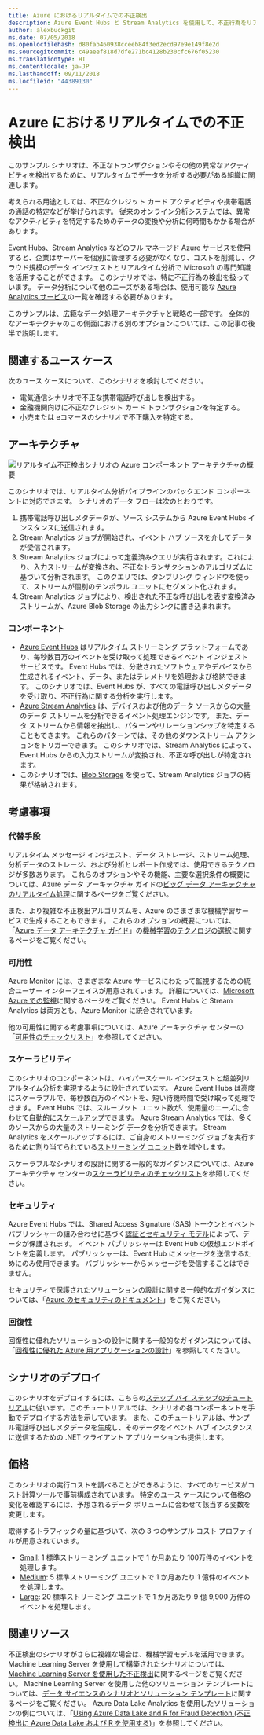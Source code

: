 ```yaml
---
title: Azure におけるリアルタイムでの不正検出
description: Azure Event Hubs と Stream Analytics を使用して、不正行為をリアルタイムで検出する実証済みのシナリオ。
author: alexbuckgit
ms.date: 07/05/2018
ms.openlocfilehash: d80fab460938cceeb84f3ed2ecd97e9e149f8e2d
ms.sourcegitcommit: c49aeef818d7dfe271bc4128b230cfc676f05230
ms.translationtype: HT
ms.contentlocale: ja-JP
ms.lasthandoff: 09/11/2018
ms.locfileid: "44389130"
---
```

# <a name="real-time-fraud-detection-on-azure"></a>Azure におけるリアルタイムでの不正検出

このサンプル シナリオは、不正なトランザクションやその他の異常なアクティビティを検出するために、リアルタイムでデータを分析する必要がある組織に関連します。

考えられる用途としては、不正なクレジット カード アクティビティや携帯電話の通話の特定などが挙げられます。 従来のオンライン分析システムでは、異常なアクティビティを特定するためのデータの変換や分析に何時間もかかる場合があります。

Event Hubs、Stream Analytics などのフル マネージド Azure サービスを使用すると、企業はサーバーを個別に管理する必要がなくなり、コストを削減し、クラウド規模のデータ インジェストとリアルタイム分析で Microsoft の専門知識を活用することができます。 このシナリオでは、特に不正行為の検出を扱っています。 データ分析について他のニーズがある場合は、使用可能な [Azure Analytics サービス][product-category]の一覧を確認する必要があります。

このサンプルは、広範なデータ処理アーキテクチャと戦略の一部です。 全体的なアーキテクチャのこの側面における別のオプションについては、この記事の後半で説明します。

## <a name="related-use-cases"></a>関連するユース ケース

次のユース ケースについて、このシナリオを検討してください。

* 電気通信シナリオで不正な携帯電話呼び出しを検出する。
* 金融機関向けに不正なクレジット カード トランザクションを特定する。
* 小売または eコマースのシナリオで不正購入を特定する。

## <a name="architecture"></a>アーキテクチャ

![リアルタイム不正検出シナリオの Azure コンポーネント アーキテクチャの概要][architecture-diagram]

このシナリオでは、リアルタイム分析パイプラインのバックエンド コンポーネントに対応できます。 シナリオのデータ フローは次のとおりです。

1. 携帯電話呼び出しメタデータが、ソース システムから Azure Event Hubs インスタンスに送信されます。 
2. Stream Analytics ジョブが開始され、イベント ハブ ソースを介してデータが受信されます。
3. Stream Analytics ジョブによって定義済みクエリが実行されます。これにより、入力ストリームが変換され、不正なトランザクションのアルゴリズムに基づいて分析されます。 このクエリでは、タンブリング ウィンドウを使って、ストリームが個別のテンポラル ユニットにセグメント化されます。
4. Stream Analytics ジョブにより、検出された不正な呼び出しを表す変換済みストリームが、Azure Blob Storage の出力シンクに書き込まれます。

### <a name="components"></a>コンポーネント

* [Azure Event Hubs][docs-event-hubs] はリアルタイム ストリーミング プラットフォームであり、毎秒数百万のイベントを受け取って処理できるイベント インジェスト サービスです。 Event Hubs では、分散されたソフトウェアやデバイスから生成されるイベント、データ、またはテレメトリを処理および格納できます。 このシナリオでは、Event Hubs が、すべての電話呼び出しメタデータを受け取り、不正行為に関する分析を実行します。
* [Azure Stream Analytics][docs-stream-analytics] は、デバイスおよび他のデータ ソースからの大量のデータ ストリームを分析できるイベント処理エンジンです。 また、データ ストリームから情報を抽出し、パターンやリレーションシップを特定することもできます。 これらのパターンでは、その他のダウンストリーム アクションをトリガーできます。 このシナリオでは、Stream Analytics によって、Event Hubs からの入力ストリームが変換され、不正な呼び出しが特定されます。
* このシナリオでは、[Blob Storage][docs-blob-storage] を使って、Stream Analytics ジョブの結果が格納されます。

## <a name="considerations"></a>考慮事項

### <a name="alternatives"></a>代替手段

リアルタイム メッセージ インジェスト、データ ストレージ、ストリーム処理、分析データのストレージ、および分析とレポート作成では、使用できるテクノロジが多数あります。 これらのオプションやその機能、主要な選択条件の概要については、Azure データ アーキテクチャ ガイドの[ビッグ データ アーキテクチャのリアルタイム処理](/azure/architecture/data-guide/technology-choices/real-time-ingestion)に関するページをご覧ください。

また、より複雑な不正検出アルゴリズムを、Azure のさまざまな機械学習サービスで生成することもできます。 これらのオプションの概要については、「[Azure データ アーキテクチャ ガイド](../../data-guide/index.md)」の[機械学習のテクノロジの選択](/azure/architecture/data-guide/technology-choices/data-science-and-machine-learning)に関するページをご覧ください。

### <a name="availability"></a>可用性

Azure Monitor には、さまざまな Azure サービスにわたって監視するための統合ユーザー インターフェイスが用意されています。 詳細については、[Microsoft Azure での監視](/azure/monitoring-and-diagnostics/monitoring-overview)に関するページをご覧ください。 Event Hubs と Stream Analytics は両方とも、Azure Monitor に統合されています。 

他の可用性に関する考慮事項については、Azure アーキテクチャ センターの「[可用性のチェックリスト][availability]」を参照してください。

### <a name="scalability"></a>スケーラビリティ

このシナリオのコンポーネントは、ハイパースケール インジェストと超並列リアルタイム分析を実現するように設計されています。 Azure Event Hubs は高度にスケーラブルで、毎秒数百万のイベントを、短い待機時間で受け取って処理できます。  Event Hubs では、スループット ユニット数が、使用量のニーズに合わせて[自動的にスケールアップ](/azure/event-hubs/event-hubs-auto-inflate)できます。 Azure Stream Analytics では、多くのソースからの大量のストリーミング データを分析できます。 Stream Analytics をスケールアップするには、ご自身のストリーミング ジョブを実行するために割り当てられている[ストリーミング ユニット](/azure/stream-analytics/stream-analytics-streaming-unit-consumption)数を増やします。

スケーラブルなシナリオの設計に関する一般的なガイダンスについては、Azure アーキテクチャ センターの[スケーラビリティのチェックリスト][scalability]を参照してください。

### <a name="security"></a>セキュリティ

Azure Event Hubs では、Shared Access Signature (SAS) トークンとイベント パブリッシャーの組み合わせに基づく[認証とセキュリティ モデル][docs-event-hubs-security-model]によって、データが保護されます。 イベント パブリッシャーは Event Hub の仮想エンドポイントを定義します。 パブリッシャーは、Event Hub にメッセージを送信するためにのみ使用できます。 パブリッシャーからメッセージを受信することはできません。

セキュリティで保護されたソリューションの設計に関する一般的なガイダンスについては、「[Azure のセキュリティのドキュメント][security]」をご覧ください。

### <a name="resiliency"></a>回復性

回復性に優れたソリューションの設計に関する一般的なガイダンスについては、「[回復性に優れた Azure 用アプリケーションの設計][resiliency]」を参照してください。

## <a name="deploy-the-scenario"></a>シナリオのデプロイ

このシナリオをデプロイするには、こちらの[ステップ バイ ステップのチュートリアル][tutorial]に従います。このチュートリアルでは、シナリオの各コンポーネントを手動でデプロイする方法を示しています。 また、このチュートリアルは、サンプル電話呼び出しメタデータを生成し、そのデータをイベント ハブ インスタンスに送信するための .NET クライアント アプリケーションも提供します。

## <a name="pricing"></a>価格

このシナリオの実行コストを調べることができるように、すべてのサービスがコスト計算ツールで事前構成されています。 特定のユース ケースについて価格の変化を確認するには、予想されるデータ ボリュームに合わせて該当する変数を変更します。

取得するトラフィックの量に基づいて、次の 3 つのサンプル コスト プロファイルが用意されています。

* [Small][small-pricing]: 1 標準ストリーミング ユニットで 1 か月あたり 100万件のイベントを処理します。
* [Medium][medium-pricing]: 5 標準ストリーミング ユニットで 1 か月あたり 1 億件のイベントを処理します。
* [Large][large-pricing]: 20 標準ストリーミング ユニットで 1 か月あたり 9 億 9,900 万件のイベントを処理します。

## <a name="related-resources"></a>関連リソース

不正検出のシナリオがさらに複雑な場合は、機械学習モデルを活用できます。 Machine Learning Server を使用して構築されたシナリオについては、[Machine Learning Server を使用した不正検出][r-server-fraud-detection]に関するページをご覧ください。 Machine Learning Server を使用した他のソリューション テンプレートについては、[データ サイエンスのシナリオとソリューション テンプレート][docs-r-server-sample-solutions]に関するページをご覧ください。 Azure Data Lake Analytics を使用したソリューションの例については、「[Using Azure Data Lake and R for Fraud Detection (不正検出に Azure Data Lake および R を使用する)][technet-fraud-detection]」を参照してください。  

<!-- links -->
[product-category]: https://azure.microsoft.com/product-categories/analytics/
[tutorial]: /azure/stream-analytics/stream-analytics-real-time-fraud-detection
[small-pricing]: https://azure.com/e/74149ec312c049ccba79bfb3cfa67606
[medium-pricing]: https://azure.com/e/4fc94f7376de484d8ae67a6958cae60a
[large-pricing]: https://azure.com/e/7da8804396f9428a984578700003ba42
[architecture-diagram]: ./media/architecture-diagram-fraud-detection.png
[docs-event-hubs]: /azure/event-hubs/event-hubs-what-is-event-hubs
[docs-event-hubs-security-model]: /azure/event-hubs/event-hubs-authentication-and-security-model-overview
[docs-stream-analytics]: /azure/stream-analytics/stream-analytics-introduction
[docs-blob-storage]: /azure/storage/blobs/storage-blobs-introduction
[docs-r-server-sample-solutions]: /machine-learning-server/r/sample-solutions
[r-server-fraud-detection]: https://microsoft.github.io/r-server-fraud-detection/
[technet-fraud-detection]: https://blogs.technet.microsoft.com/machinelearning/2017/06/28/using-azure-data-lake-and-r-for-fraud-detection/
[availability]: /azure/architecture/checklist/availability
[scalability]: /azure/architecture/checklist/scalability
[resiliency]: ../../resiliency/index.md
[security]: /azure/security/

